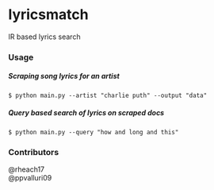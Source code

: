 # lyricsmatch

IR based lyrics search

<h3>Usage</h3>

<h5>Scraping song lyrics for an artist</h5>

```shell
$ python main.py --artist "charlie puth" --output "data"
```

<h5>Query based search of lyrics on scraped docs</h5>

```shell
$ python main.py --query "how and long and this"
```

<h3>Contributors</h3>
@rheach17
<br/>
@ppvalluri09
